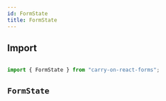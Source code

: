 ```yaml
---
id: FormState
title: FormState
---
```

## Import

```js

import { FormState } from "carry-on-react-forms";

```

## `FormState`


```js


```
